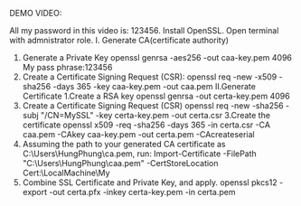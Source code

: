 DEMO VIDEO: 

All my password in this video is: 123456. Install OpenSSL. Open terminal with admnistrator role.
I. Generate CA(certificate authority)
1. Generate a Private Key
openssl genrsa -aes256 -out caa-key.pem 4096
My pass phrase:123456
2. Create a Certificate Signing Request (CSR):
openssl req -new -x509 -sha256 -days 365 -key caa-key.pem -out caa.pem
II.Generate Certificate
1.Create a RSA key
openssl genrsa -out certa-key.pem 4096
2. Create a Certificate Signing Request (CSR)
openssl req -new -sha256 -subj "/CN=MySSL" -key certa-key.pem -out certa.csr
3.Create the certificate
openssl x509 -req -sha256 -days 365 -in certa.csr -CA caa.pem -CAkey caa-key.pem -out certa.pem -CAcreateserial
4. Assuming the path to your generated CA certificate as C:\Users\HungPhung\ca.pem, run:
Import-Certificate -FilePath "C:\Users\HungPhung\caa.pem" -CertStoreLocation Cert:\LocalMachine\My
5. Combine SSL Certificate and Private Key, and apply.
openssl pkcs12 -export -out certa.pfx -inkey certa-key.pem -in certa.pem

